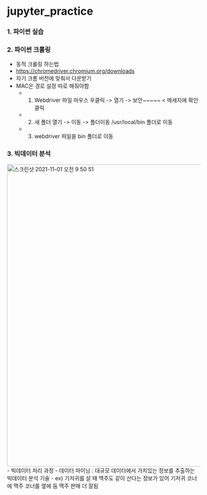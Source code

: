 # jupyter_practice

### 1. 파이썬 실습

### 2. 파이썬 크롤링

- 동적 크롤링 하는법
- https://chromedriver.chromium.org/downloads
- 자기 크롬 버전에 맞춰서 다운받기
- MAC은 경로 설정 따로 해줘야함
  - 1. Webdriver 파일 마우스 우클릭 -> 열기 -> 보안~~~~~ < 메세지에 확인 클릭
  - 2. 새 폴더 열기 -> 이동 -> 폴더이동 /usr/local/bin 폴더로 이동 
  - 3. webdriver 파일을 bin 폴더로 이동

### 3. 빅데이터 분석
<img width="787" alt="스크린샷 2021-11-01 오전 9 50 51" src="https://user-images.githubusercontent.com/89058117/139607690-4f0ce5d8-c4c8-4fa9-8b5a-8ef10e90d507.png">
- 빅데이터 처리 과정
  - 데이터 마이닝 : 대규모 데이터에서 가치있는 정보를 추출하는 빅데이터 분석 기술
  - ex) 기저귀를 살 때 맥주도 같이 산다는 정보가 있어 기저귀 코너에 맥주 코너를 옆에 둠 맥주 판매 더 잘됨
